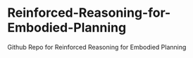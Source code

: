 # Reinforced-Reasoning-for-Embodied-Planning
Github Repo for Reinforced Reasoning for Embodied Planning
